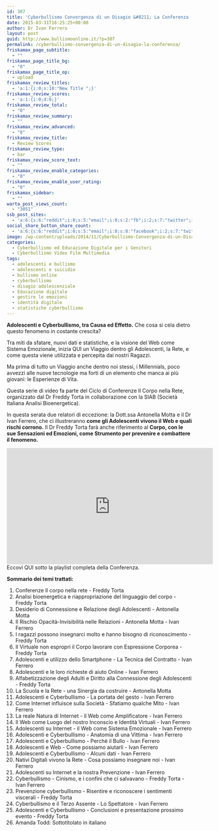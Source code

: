 ```yaml
---
id: 307
title: 'Cyberbullismo Convergenza di un Disagio &#8211; La Conferenza [VIDEO]'
date: 2015-03-31T16:25:25+00:00
author: Dr Ivan Ferrero
layout: post
guid: http://www.bullismoonline.it/?p=307
permalink: /cyberbullismo-convergenza-di-un-disagio-la-conferenza/
friskamax_page_subtitle:
  - ""
friskamax_page_title_bg:
  - "0"
friskamax_page_title_op:
  - upload
friskamax_review_titles:
  - 'a:1:{i:0;s:10:"New Title ";}'
friskamax_review_scores:
  - 'a:1:{i:0;d:0;}'
friskamax_review_total:
  - "0"
friskamax_review_summary:
  - ""
friskamax_review_advanced:
  - "0"
friskamax_review_title:
  - Review Scores
friskamax_review_type:
  - bar
friskamax_review_score_text:
  - ""
friskamax_review_enable_categories:
  - "0"
friskamax_review_enable_user_rating:
  - "0"
friskamax_sidebar:
  - ""
warta_post_views_count:
  - "3051"
ssb_post_sites:
  - 'a:6:{s:6:"reddit";i:0;s:5:"email";i:0;s:2:"fb";i:2;s:7:"twitter";i:0;s:5:"gplus";i:0;s:9:"pinterest";i:0;}'
social_share_button_share_count:
  - 'a:6:{s:6:"reddit";i:0;s:5:"email";i:0;s:8:"facebook";i:2;s:7:"twitter";i:0;s:11:"google-plus";i:0;s:9:"pinterest";i:0;}'
image: /wp-content/uploads/2014/11/Cyberbullismo-Convergenza-di-un-Disagio-01.png
categories:
  - Cyberbullismo ed Educazione Digitale per i Genitori
  - Cyberbullismo Video Film Multimedia
tags:
  - adolescenti e bullismo
  - adolescenti e suicidio
  - bullismo online
  - cyberbullismo
  - disagio adolescenziale
  - Educazione digitale
  - gestire le emozioni
  - identità digitale
  - statistiche cyberbullismo
---
```

<strong>Adolescenti e Cyberbullismo, tra Causa ed Effetto.</strong>
Che cosa si cela dietro questo fenomeno in costante crescita?

Tra miti da sfatare, nuovi dati e statistiche, e la visione del Web come Sistema Emozionale, inizia QUI un Viaggio dentro gli Adolescenti, la Rete, e come questa viene utilizzata e percepita dai nostri Ragazzi.

Ma prima di tutto un Viaggio anche dentro noi stessi, i Millennials, poco avvezzi alle nuove tecnologie ma forti di un elemento che manca ai più giovani: le Esperienze di Vita.

Questa serie di video fa parte del Ciclo di Conferenze Il Corpo nella Rete, organizzato dal Dr Freddy Torta in collaborazione con la SIAB (Società Italiana Analisi Bioenergetica).

In questa serata due relatori di eccezione: la Dott.ssa Antonella Motta e il Dr Ivan Ferrero, che ci illustreranno <strong>come gli Adolescenti vivono il Web e quali rischi corrono.</strong>
Il Dr Freddy Torta farà anche riferimento al <strong>Corpo, con le sue Sensazioni ed Emozioni, come Strumento per prevenire e combattere il fenomeno.</strong>

<iframe src="https://www.youtube-nocookie.com/embed/videoseries?list=PLpY5uvdo9LVkWpr7M3Y9gtyVe-l3fKAcZ" width="560" height="315" frameborder="0" allowfullscreen="allowfullscreen"></iframe>
Eccovi QUI sotto la playlist completa della Conferenza.

<strong>Sommario dei temi trattati:</strong>
<ol>
 	<li>Conferenze Il corpo nella rete - Freddy Torta</li>
 	<li>Analisi bioenergetica e riappropriazione del linguaggio del corpo - Freddy Torta</li>
 	<li>Desiderio di Connessione e Relazione degli Adolescenti - Antonella Motta</li>
 	<li>Il Rischio Opacità-Invisibilità nelle Relazioni - Antonella Motta - Ivan Ferrero</li>
 	<li>I ragazzi possono insegnarci molto e hanno bisogno di riconoscimento - Freddy Torta</li>
 	<li>Il Virtuale non espropri il Corpo lavorare con Espressione Corporea - Freddy Torta</li>
 	<li>Adolescenti e utilizzo dello Smartphone - La Tecnica del Contratto - Ivan Ferrero</li>
 	<li>Adolescenti e le loro richieste di aiuto Online - Ivan Ferrero</li>
 	<li>Alfabetizzazione degli Adulti e Diritto alla Connessione degli Adolescenti - Freddy Torta</li>
 	<li>La Scuola e la Rete - una Sinergia da costruire - Antonella Motta</li>
 	<li>Adolescenti e Cyberbullismo - La portata del gesto - Ivan Ferrero</li>
 	<li>Come Internet influisce sulla Società - Sfatiamo qualche Mito - Ivan Ferrero</li>
 	<li>La reale Natura di Internet - il Web come Amplificatore - Ivan Ferrero</li>
 	<li>Il Web come Luogo del nostro Inconscio e Identità Virtuali - Ivan Ferrero</li>
 	<li>Adolescenti su Internet - il Web come Sistema Emozionale - Ivan Ferrero</li>
 	<li>Adolescenti e Cyberbullismo - Anatomia di una Vittima - Ivan Ferrero</li>
 	<li>Adolescenti e Cyberbullismo - Perchè il Bullo - Ivan Ferrero</li>
 	<li>Adolescenti e Web - Come possiamo aiutarli - Ivan Ferrero</li>
 	<li>Adolescenti e Cyberbullismo - Alcuni dati - Ivan Ferrero</li>
 	<li>Nativi Digitali vivono la Rete - Cosa possiamo insegnare noi - Ivan Ferrero</li>
 	<li>Adolescenti su Internet e la nostra Prevenzione - Ivan Ferrero</li>
 	<li>Cyberbullismo - Cinismo, e i confini che ci salvavano - Freddy Torta - Ivan Ferrero</li>
 	<li>Prevenzione cyberbullismo - Risentire e riconoscere i sentimenti viscerali - Freddy Torta</li>
 	<li>Cyberbullismo e il Terzo Assente - Lo Spettatore - Ivan Ferrero</li>
 	<li>Adolescenti e Cyberbullismo - Conclusioni e presentazione prossimo evento - Freddy Torta</li>
 	<li>Amanda Todd: Sottotitolato in italiano</li>
</ol>
&nbsp;